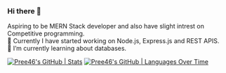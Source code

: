 ### Hi there 👋
Aspiring to be MERN Stack developer and also have slight intrest on Competitive programming.<br>
🔭 Currently I have started working on Node.js, Express.js and REST APIS.<br>
🌱 I’m currently learning about databases.

<!--
**Pree46/Pree46** is a ✨ _special_ ✨ repository because its `README.md` (this file) appears on your GitHub profile.

Here are some ideas to get you started:

- 🔭 I’m currently working on ...
- 🌱 I’m currently learning ...
- 👯 I’m looking to collaborate on ...
- 🤔 I’m looking for help with ...
- 💬 Ask me about ...
- 📫 How to reach me: ...
- 😄 Pronouns: ...
- ⚡ Fun fact: ...
-->
[![Pree46's GitHub | Stats](https://stats.quine.sh/Pree46/github?theme=dark)](https://quine.sh?utm_source=widgets&utm_campaign=Pree46)
[![Pree46's GitHub | Languages Over Time](https://stats.quine.sh/Pree46/languages-over-time?theme=dark)](https://quine.sh?utm_source=widgets&utm_campaign=Pree46)
